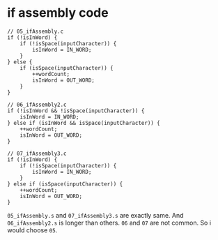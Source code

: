 # if assembly code

```
// 05_ifAssembly.c
if (!isInWord) {
    if (!isSpace(inputCharacter)) {
        isInWord = IN_WORD;
    }
} else {
    if (isSpace(inputCharacter)) {
        ++wordCount;
        isInWord = OUT_WORD;
    }
}
```
```
// 06_ifAssembly2.c
if (!isInWord && !isSpace(inputCharacter)) {
    isInWord = IN_WORD;
} else if (isInWord && isSpace(inputCharacter)) {
    ++wordCount;
    isInWord = OUT_WORD;
}
```
```
// 07_ifAssembly3.c
if (!isInWord) {
    if (!isSpace(inputCharacter)) {
        isInWord = IN_WORD;
    }
} else if (isSpace(inputCharacter)) {
    ++wordCount;
    isInWord = OUT_WORD;
}
```

`05_ifAssembly.s` and `07_ifAssembly3.s` are exactly same. And `06_ifAssembly2.s` is longer than others. `06` and `07` are not common. So i would choose `05`.
